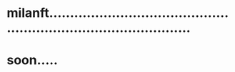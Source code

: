 # milanft.......................................................................................
# soon.....
